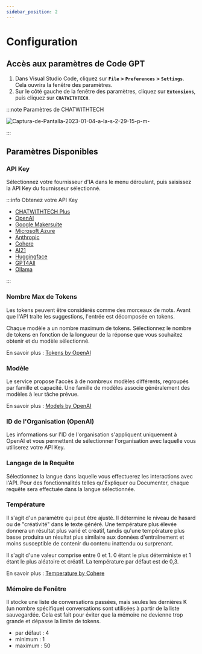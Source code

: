 ```yaml
---
sidebar_position: 2
---
```


# Configuration

## Accès aux paramètres de Code GPT
1. Dans Visual Studio Code, cliquez sur **`File` > `Preferences` > `Settings`**. Cela ouvrira la fenêtre des paramètres.
2. Sur le côté gauche de la fenêtre des paramètres, cliquez sur **`Extensions`**, puis cliquez sur **`CHATWITHTECH`**.

:::note Paramètres de CHATWITHTECH

![Captura-de-Pantalla-2023-01-04-a-la-s-2-29-15-p-m-](https://github-production-user-asset-6210df.s3.amazonaws.com/6216945/274431737-b31ae5a8-8636-4a75-a32b-79062d0087de.png)

:::

## Paramètres Disponibles

### API Key

Sélectionnez votre fournisseur d'IA dans le menu déroulant, puis saisissez la API Key du fournisseur sélectionné.

:::info Obtenez votre API Key

- [CHATWITHTECH Plus](/docs/tutorial-ai-providers/CHATWITHTECH_plus)
- [OpenAI](/docs/tutorial-ai-providers/openai)
- [Google Makersuite](/docs/tutorial-ai-providers/google)
- [Microsoft Azure](/docs/tutorial-ai-providers/microsoft-azure)
- [Anthropic](/docs/tutorial-ai-providers/anthropic)
- [Cohere](/docs/tutorial-ai-providers/cohere)
- [AI21](/docs/tutorial-ai-providers/ai21)
- [Huggingface](/docs/tutorial-ai-providers/huggingface)
- [GPT4All](/docs/tutorial-ai-providers/gpt4all)
- [Ollama](/docs/tutorial-ai-providers/ollama)
  
:::

### Nombre Max de Tokens
Les tokens peuvent être considérés comme des morceaux de mots. Avant que l'API traite les suggestions, l'entrée est décomposée en tokens.

Chaque modèle a un nombre maximum de tokens. Sélectionnez le nombre de tokens en fonction de la longueur de la réponse que vous souhaitez obtenir et du modèle sélectionné.

En savoir plus : [Tokens by OpenAI](https://help.openai.com/en/articles/4936856-what-are-tokens-and-how-to-count-them)

### Modèle
Le service propose l'accès à de nombreux modèles différents, regroupés par famille et capacité. Une famille de modèles associe généralement des modèles à leur tâche prévue.

En savoir plus : [Models by OpenAI](https://beta.openai.com/docs/models/overview)

### ID de l'Organisation (OpenAI)
Les informations sur l'ID de l'organisation s'appliquent uniquement à OpenAI et vous permettent de sélectionner l'organisation avec laquelle vous utiliserez votre API Key.

### Langage de la Requête
Sélectionnez la langue dans laquelle vous effectuerez les interactions avec l'API. Pour des fonctionnalités telles qu'Expliquer ou Documenter, chaque requête sera effectuée dans la langue sélectionnée.

### Température
Il s'agit d'un paramètre qui peut être ajusté. Il détermine le niveau de hasard ou de "créativité" dans le texte généré. Une température plus élevée donnera un résultat plus varié et créatif, tandis qu'une température plus basse produira un résultat plus similaire aux données d'entraînement et moins susceptible de contenir du contenu inattendu ou surprenant.

Il s'agit d'une valeur comprise entre 0 et 1. 0 étant le plus déterministe et 1 étant le plus aléatoire et créatif. La température par défaut est de 0,3.

En savoir plus : [Temperature by Cohere](https://docs.cohere.ai/docs/temperature)

### Mémoire de Fenêtre

Il stocke une liste de conversations passées, mais seules les dernières K (un nombre spécifique) conversations sont utilisées à partir de la liste sauvegardée. Cela est fait pour éviter que la mémoire ne devienne trop grande et dépasse la limite de tokens.

- par défaut : 4
- minimum : 1
- maximum : 50

